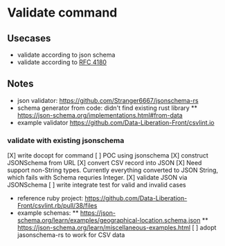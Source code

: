 # Validate command


## Usecases

* validate according to json schema
* validate according to [RFC 4180](https://www.loc.gov/preservation/digital/formats/fdd/fdd000323.shtml)

## Notes

* json validator: https://github.com/Stranger6667/jsonschema-rs
* schema generator from code: didn't find existing rust library
  ** https://json-schema.org/implementations.html#from-data
* example validator https://github.com/Data-Liberation-Front/csvlint.io
### validate with existing jsonschema

[X] write docopt for command
[ ] POC using jsonschema
  [X] construct JSONSchema from URL
  [X] convert CSV record into JSON
    [X] Need support non-String types. Currently everything converted to JSON String, which fails with Schema requries Integer.
  [X] validate JSON via JSONSchema
[ ] write integrate test for valid and invalid cases
  * reference ruby project: https://github.com/Data-Liberation-Front/csvlint.rb/pull/38/files
  * example schemas: 
    ** https://json-schema.org/learn/examples/geographical-location.schema.json
    ** https://json-schema.org/learn/miscellaneous-examples.html
[ ] adopt jasonschema-rs to work for CSV data









